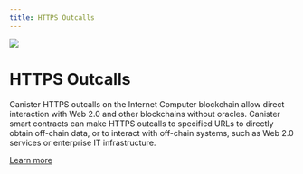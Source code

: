 ```yaml
---
title: HTTPS Outcalls
---
```


![](/img/how-it-works/outcalls.600x300.png)

# HTTPS Outcalls

Canister HTTPS outcalls on the Internet Computer blockchain allow direct interaction with Web 2.0 and other blockchains without oracles. Canister smart contracts can make HTTPS outcalls to specified URLs to directly obtain off-chain data, or to interact with off-chain systems, such as Web 2.0 services or enterprise IT infrastructure.

[Learn more](/how-it-works/outcalls/)
